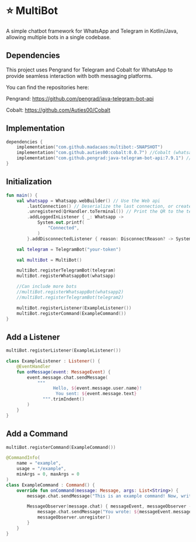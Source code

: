 
# ⭐ MultiBot

A simple chatbot framework for WhatsApp and Telegram in Kotlin/Java, allowing multiple bots in a single codebase.

## Dependencies 
This project uses Pengrand for Telegram and Cobalt for WhatsApp to provide seamless interaction with both messaging platforms.

You can find the repositories here:

Pengrand: https://github.com/pengrad/java-telegram-bot-api

Cobalt: https://github.com/Auties00/Cobalt

## Implementation
```kts
dependencies {
    implementation("com.github.madacaos:multibot:-SNAPSHOT")
    implementation("com.github.auties00:cobalt:0.0.7") //Cobalt (whatsapp)
    implementation("com.github.pengrad:java-telegram-bot-api:7.9.1") //Pengrand (telegram)
}
```

## Initialization

```kotlin
fun main() {
    val whatsapp = Whatsapp.webBuilder() // Use the Web api
        .lastConnection() // Deserialize the last connection, or create a new one if it doesn't exist
        .unregistered(QrHandler.toTerminal()) // Print the QR to the terminal
        .addLoggedInListener { _: Whatsapp ->
            System.out.printf(
                "Connected",
            )
        }.addDisconnectedListener { reason: DisconnectReason? -> System.out.printf("Disconnected: %s%n", reason) }

    val telegram = TelegramBot("your-token")

    val multiBot = MultiBot()

    multiBot.registerTelegramBot(telegram)
    multiBot.registerWhatsappBot(whatsapp)

    //Can include more bots
    //multiBot.registerWhatsappBot(whatsapp2)
    //multiBot.registerTelegramBot(telegram2)

    multiBot.registerListener(ExampleListener())
    multiBot.registerCommand(ExampleCommand())
}
```

## Add a Listener

```kotlin
multiBot.registerListener(ExampleListener())

class ExampleListener : Listener() {
    @EventHandler
    fun onMessage(event: MessageEvent) {
        event.message.chat.sendMessage(
            """
                  Hello, ${event.message.user.name}!
                   You sent: ${event.message.text}
              """.trimIndent()
        )
    }
}
```

## Add a Command

```kotlin
multiBot.registerCommand(ExampleCommand())

@CommandInfo(
    name = "example",
    usage = "/example",
    minArgs = 0, maxArgs = 0
)
class ExampleCommand : Command() {
    override fun onCommand(message: Message, args: List<String>) {
        message.chat.sendMessage("This is an example command! Now, write something!")

        MessageObserver(message.chat) { messageEvent, messageObserver ->
            message.chat.sendMessage("You wrote: ${messageEvent.message.text}")
            messageObserver.unregister()
        }
    }
}
```